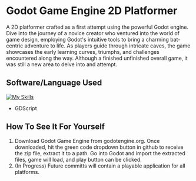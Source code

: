 # Godot Game Engine 2D Platformer
 A 2D platformer crafted as a first attempt using the powerful Godot engine. Dive into the journey of a novice creator who ventured into the world of game design, employing Godot's intuitive tools to bring a charming bat-centric adventure to life. As players guide through intricate caves, the game showcases the early learning curves, triumphs, and challenges encountered along the way. Although a finished unfinished overall game, it was still a new area to delve into and attempt.

 ## Software/Language Used
[![My Skills](https://skillicons.dev/icons?i=godot)](https://skillicons.dev)

 - GDScript

 ## How To See It For Yourself
 1. Download Godot Game Engine from godotengine.org. Once downloaded, hit the green code dropdown button in github to receive the zip file, extract it to a path. Go into Godot and import the extracted files, game will load, and play button can be clicked.
 2. (In Progress) Future committs will contain a playable application for all platforms.
